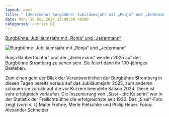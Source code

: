 ```yaml
---
layout: post
title: " [Jedermann] Burgbühne: Jubiläumsjahr mit „Ronja“ und „Jedermann“"
date: Mon, 16 Sep 2024 22:00:00 +0200
categories: entries DE
---
```

[Burgbühne: Jubiläumsjahr mit „Ronja“ und „Jedermann“](https://www.die-glocke.de/kreis-warendorf/oelde/artikel/burgbuehne-jubilaeumsjahr-mit-ronja-und-jedermann-1726497367)

![Burgbühne: Jubiläumsjahr mit „Ronja“ und „Jedermann“](https://www.die-glocke.de/fileadmin/images/news/_1519969_d766f8d4_fbef_445f_b231_e7e2f9fe80a0.JPEG)

Ronja Räubertochter“ und der „Jedermann“ werden 2025 auf der Burgbühne Stromberg zu sehen sein. Sie feiert dann ihr 100-jähriges Bestehen.

Zum einen geht der Blick der Verantwortlichen der Burgbühne Stromberg in diesen Tagen bereits voraus auf das Jubiläumsjahr 2025, zum anderen schauen sie zurück auf die vor Kurzem beendete Saison 2024. Diese ist sehr erfolgreich verlaufen. Die Inszenierung von „Sissi – die Kaiserin“ war in der Statistik der Freilichtbühne die erfolgreichste seit 1930. Das „Sissi“-Foto zeigt (vorn v. l.) Malte Frohne, Merle Pietschke und Philip Heuer. Fotos: Alexander Schneider

